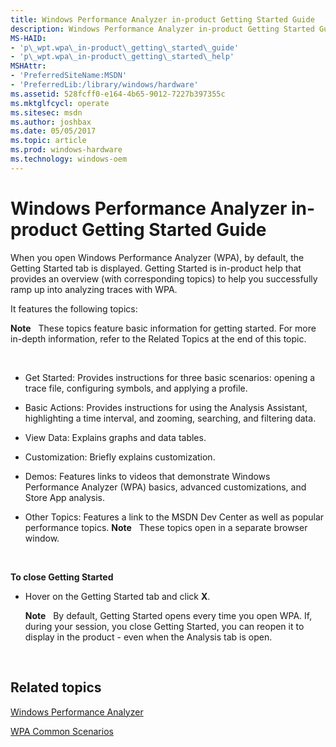 ```yaml
---
title: Windows Performance Analyzer in-product Getting Started Guide
description: Windows Performance Analyzer in-product Getting Started Guide
MS-HAID:
- 'p\_wpt.wpa\_in-product\_getting\_started\_guide'
- 'p\_wpt.wpa\_in-product\_getting\_started\_help'
MSHAttr:
- 'PreferredSiteName:MSDN'
- 'PreferredLib:/library/windows/hardware'
ms.assetid: 528fcff0-e164-4b65-9012-7227b397355c
ms.mktglfcycl: operate
ms.sitesec: msdn
ms.author: joshbax
ms.date: 05/05/2017
ms.topic: article
ms.prod: windows-hardware
ms.technology: windows-oem
---
```


# Windows Performance Analyzer in-product Getting Started Guide


When you open Windows Performance Analyzer (WPA), by default, the Getting Started tab is displayed. Getting Started is in-product help that provides an overview (with corresponding topics) to help you successfully ramp up into analyzing traces with WPA.

It features the following topics:

**Note**  
These topics feature basic information for getting started. For more in-depth information, refer to the Related Topics at the end of this topic.

 

-   Get Started: Provides instructions for three basic scenarios: opening a trace file, configuring symbols, and applying a profile.

<!-- -->

-   Basic Actions: Provides instructions for using the Analysis Assistant, highlighting a time interval, and zooming, searching, and filtering data.

<!-- -->

-   View Data: Explains graphs and data tables.

<!-- -->

-   Customization: Briefly explains customization.

<!-- -->

-   Demos: Features links to videos that demonstrate Windows Performance Analyzer (WPA) basics, advanced customizations, and Store App analysis.

<!-- -->

-   Other Topics: Features a link to the MSDN Dev Center as well as popular performance topics.
    **Note**  
    These topics open in a separate browser window.

     

**To close Getting Started**

-   Hover on the Getting Started tab and click **X**.

    **Note**  
    By default, Getting Started opens every time you open WPA. If, during your session, you close Getting Started, you can reopen it to display in the product - even when the Analysis tab is open.

     

## Related topics


[Windows Performance Analyzer](windows-performance-analyzer.md)

[WPA Common Scenarios](windows-performance-analyzer-common-scenarios.md)

 

 







